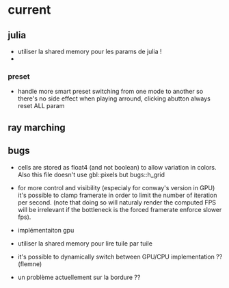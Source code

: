 # current

## julia

- utiliser la shared memory pour les params de julia !
-

### preset

- handle more smart preset switching from one mode to another so there's no side effect when playing arround, clicking abutton always reset ALL param


## ray marching


## bugs 

- cells are stored as float4 (and not boolean) to allow variation in colors. Also this file doesn't use gbl::pixels but bugs::h_grid
- for more control and visibility (especialy for conway's version in GPU) it's possible to clamp framerate in order to limit the number of iteration per second. (note that doing so will naturaly render the computed FPS will be irrelevant if the bottleneck is the forced framerate enforce slower fps).




- implémentaiton gpu
- utiliser la shared memory pour lire tuile par tuile
- it's possible to dynamically switch between GPU/CPU implementation ?? (flemne)

- un problème actuellement sur la bordure ??
